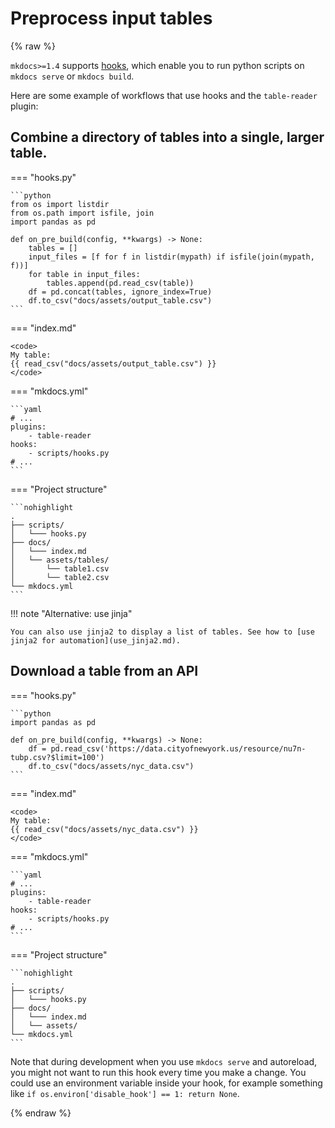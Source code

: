 # Preprocess input tables

{% raw %}

`mkdocs>=1.4` supports [hooks](https://www.mkdocs.org/user-guide/configuration/#hooks), which enable you to run python scripts on `mkdocs serve` or `mkdocs build`.

Here are some example of workflows that use hooks and the `table-reader` plugin:

## Combine a directory of tables into a single, larger table.

=== "hooks.py"

    ```python
    from os import listdir
    from os.path import isfile, join
    import pandas as pd

    def on_pre_build(config, **kwargs) -> None:
        tables = []
        input_files = [f for f in listdir(mypath) if isfile(join(mypath, f))]
        for table in input_files:
            tables.append(pd.read_csv(table))
        df = pd.concat(tables, ignore_index=True)
        df.to_csv("docs/assets/output_table.csv")
    ```

=== "index.md"

    <code>
    My table:
    {{ read_csv("docs/assets/output_table.csv") }}
    </code>

=== "mkdocs.yml"

    ```yaml
    # ...
    plugins:
        - table-reader
    hooks:
        - scripts/hooks.py
    # ...
    ```

=== "Project structure"

    ```nohighlight
    .
    ├── scripts/
    │   └─── hooks.py
    ├── docs/
    │   └─── index.md
    │   └── assets/tables/
    │       └── table1.csv
    │       └── table2.csv
    └── mkdocs.yml
    ```

!!! note "Alternative: use jinja"

    You can also use jinja2 to display a list of tables. See how to [use jinja2 for automation](use_jinja2.md).

## Download a table from an API

=== "hooks.py"

    ```python
    import pandas as pd

    def on_pre_build(config, **kwargs) -> None:
        df = pd.read_csv('https://data.cityofnewyork.us/resource/nu7n-tubp.csv?$limit=100')
        df.to_csv("docs/assets/nyc_data.csv")
    ```

=== "index.md"

    <code>
    My table:
    {{ read_csv("docs/assets/nyc_data.csv") }}
    </code>

=== "mkdocs.yml"

    ```yaml
    # ...
    plugins:
        - table-reader
    hooks:
        - scripts/hooks.py
    # ...
    ```

=== "Project structure"

    ```nohighlight
    .
    ├── scripts/
    │   └─── hooks.py
    ├── docs/
    │   └─── index.md
    │   └── assets/
    └── mkdocs.yml
    ```

Note that during development when you use `mkdocs serve` and autoreload, you might not want to run this hook every time you make a change. You could use an environment variable inside your hook, for example something like `if os.environ['disable_hook'] == 1: return None`.

{% endraw %}